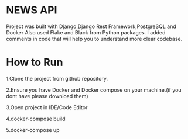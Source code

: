 # NEWS API 

Project was built with Django,Django Rest Framework,PostgreSQL and Docker
Also used Flake and Black from Python packages.
I added comments in code that will help you to understand more clear codebase.

# How to Run
1.Clone the project from github repository.

2.Ensure you have Docker and Docker compose on your machine.(if you dont have please download them)

3.Open project in IDE/Code Editor

4.docker-compose build

5.docker-compose up

